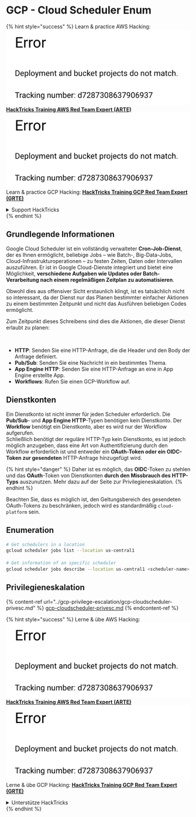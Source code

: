 # GCP - Cloud Scheduler Enum

{% hint style="success" %}
Learn & practice AWS Hacking:<img src="../../../.gitbook/assets/image (1) (1).png" alt="" data-size="line">[**HackTricks Training AWS Red Team Expert (ARTE)**](https://training.hacktricks.xyz/courses/arte)<img src="../../../.gitbook/assets/image (1) (1).png" alt="" data-size="line">\
Learn & practice GCP Hacking: <img src="../../../.gitbook/assets/image (2).png" alt="" data-size="line">[**HackTricks Training GCP Red Team Expert (GRTE)**<img src="../../../.gitbook/assets/image (2).png" alt="" data-size="line">](https://training.hacktricks.xyz/courses/grte)

<details>

<summary>Support HackTricks</summary>

* Check the [**subscription plans**](https://github.com/sponsors/carlospolop)!
* **Join the** 💬 [**Discord group**](https://discord.gg/hRep4RUj7f) or the [**telegram group**](https://t.me/peass) or **follow** us on **Twitter** 🐦 [**@hacktricks\_live**](https://twitter.com/hacktricks\_live)**.**
* **Share hacking tricks by submitting PRs to the** [**HackTricks**](https://github.com/carlospolop/hacktricks) and [**HackTricks Cloud**](https://github.com/carlospolop/hacktricks-cloud) github repos.

</details>
{% endhint %}

## Grundlegende Informationen

Google Cloud Scheduler ist ein vollständig verwalteter **Cron-Job-Dienst**, der es Ihnen ermöglicht, beliebige Jobs – wie Batch-, Big-Data-Jobs, Cloud-Infrastrukturoperationen – zu festen Zeiten, Daten oder Intervallen auszuführen. Er ist in Google Cloud-Dienste integriert und bietet eine Möglichkeit, **verschiedene Aufgaben wie Updates oder Batch-Verarbeitung nach einem regelmäßigen Zeitplan zu automatisieren**.

Obwohl dies aus offensiver Sicht erstaunlich klingt, ist es tatsächlich nicht so interessant, da der Dienst nur das Planen bestimmter einfacher Aktionen zu einem bestimmten Zeitpunkt und nicht das Ausführen beliebigen Codes ermöglicht.

Zum Zeitpunkt dieses Schreibens sind dies die Aktionen, die dieser Dienst erlaubt zu planen:

<figure><img src="../../../.gitbook/assets/image (347).png" alt="" width="563"><figcaption></figcaption></figure>

* **HTTP**: Senden Sie eine HTTP-Anfrage, die die Header und den Body der Anfrage definiert.
* **Pub/Sub**: Senden Sie eine Nachricht in ein bestimmtes Thema.
* **App Engine HTTP**: Senden Sie eine HTTP-Anfrage an eine in App Engine erstellte App.
* **Workflows**: Rufen Sie einen GCP-Workflow auf.

## Dienstkonten

Ein Dienstkonto ist nicht immer für jeden Scheduler erforderlich. Die **Pub/Sub**- und **App Engine HTTP**-Typen benötigen kein Dienstkonto. Der **Workflow** benötigt ein Dienstkonto, aber es wird nur der Workflow aufgerufen.\
Schließlich benötigt der reguläre HTTP-Typ kein Dienstkonto, es ist jedoch möglich anzugeben, dass eine Art von Authentifizierung durch den Workflow erforderlich ist und entweder ein **OAuth-Token oder ein OIDC-Token zur gesendeten** HTTP-Anfrage hinzugefügt wird.

{% hint style="danger" %}
Daher ist es möglich, das **OIDC**-Token zu stehlen und das **OAuth**-Token von Dienstkonten **durch den Missbrauch des HTTP-Typs** auszunutzen. Mehr dazu auf der Seite zur Privilegieneskalation.
{% endhint %}

Beachten Sie, dass es möglich ist, den Geltungsbereich des gesendeten OAuth-Tokens zu beschränken, jedoch wird es standardmäßig `cloud-platform` sein.

## Enumeration
```bash
# Get schedulers in a location
gcloud scheduler jobs list --location us-central1

# Get information of an specific scheduler
gcloud scheduler jobs describe --location us-central1 <scheduler-name>
```
## Privilegieneskalation

{% content-ref url="../gcp-privilege-escalation/gcp-cloudscheduler-privesc.md" %}
[gcp-cloudscheduler-privesc.md](../gcp-privilege-escalation/gcp-cloudscheduler-privesc.md)
{% endcontent-ref %}

{% hint style="success" %}
Lerne & übe AWS Hacking:<img src="../../../.gitbook/assets/image (1) (1).png" alt="" data-size="line">[**HackTricks Training AWS Red Team Expert (ARTE)**](https://training.hacktricks.xyz/courses/arte)<img src="../../../.gitbook/assets/image (1) (1).png" alt="" data-size="line">\
Lerne & übe GCP Hacking: <img src="../../../.gitbook/assets/image (2).png" alt="" data-size="line">[**HackTricks Training GCP Red Team Expert (GRTE)**<img src="../../../.gitbook/assets/image (2).png" alt="" data-size="line">](https://training.hacktricks.xyz/courses/grte)

<details>

<summary>Unterstütze HackTricks</summary>

* Überprüfe die [**Abonnementpläne**](https://github.com/sponsors/carlospolop)!
* **Tritt der** 💬 [**Discord-Gruppe**](https://discord.gg/hRep4RUj7f) oder der [**Telegram-Gruppe**](https://t.me/peass) bei oder **folge** uns auf **Twitter** 🐦 [**@hacktricks\_live**](https://twitter.com/hacktricks\_live)**.**
* **Teile Hacking-Tricks, indem du PRs zu den** [**HackTricks**](https://github.com/carlospolop/hacktricks) und [**HackTricks Cloud**](https://github.com/carlospolop/hacktricks-cloud) GitHub-Repos einreichst.

</details>
{% endhint %}
